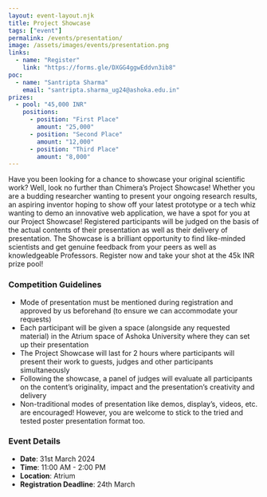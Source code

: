 ```yaml
---
layout: event-layout.njk
title: Project Showcase
tags: ["event"]
permalink: /events/presentation/
image: /assets/images/events/presentation.png
links:
  - name: "Register"
    link: "https://forms.gle/DXGG4ggwEddvn3ib8"
poc:
  - name: "Santripta Sharma"
    email: "santripta.sharma_ug24@ashoka.edu.in"
prizes: 
  - pool: "45,000 INR"
    positions:
      - position: "First Place"
        amount: "25,000"
      - position: "Second Place"
        amount: "12,000"
      - position: "Third Place"
        amount: "8,000"
---
```


Have you been looking for a chance to showcase your original scientific work? Well, look no further than Chimera’s Project Showcase! Whether you are a budding researcher wanting to present your ongoing research results, an aspiring inventor hoping to show off your latest prototype or a tech whiz wanting to demo an innovative web application, we have a spot for you at our Project Showcase! Registered participants will be judged on the basis of the actual contents of their presentation as well as their delivery of presentation. The Showcase is a brilliant opportunity to find like-minded scientists and get genuine feedback from your peers as well as knowledgeable Professors. Register now and take your shot at the 45k INR prize pool!

### Competition Guidelines
- Mode of presentation must be mentioned during registration and approved by us beforehand (to ensure we can accommodate your requests)
- Each participant will be given a space (alongside any requested material) in the Atrium space of Ashoka University where they can set up their presentation
- The Project Showcase will last for 2 hours where participants will present their work to guests, judges and other participants simultaneously
- Following the showcase, a panel of judges will evaluate all participants on the content’s originality, impact and the presentation’s creativity and delivery
- Non-traditional modes of presentation like demos, display’s, videos, etc. are encouraged! However, you are welcome to stick to the tried and tested poster presentation format too.

### Event Details
- **Date**: 31st March 2024
- **Time**: 11:00 AM - 2:00 PM
- **Location**: Atrium
- **Registration Deadline**: 24th March
